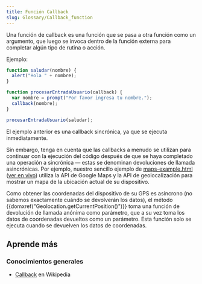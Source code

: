 ```yaml
---
title: Función Callback
slug: Glossary/Callback_function
---
```


Una función de callback es una función que se pasa a otra función como un argumento, que luego se invoca dentro de la función externa para completar algún tipo de rutina o acción.

Ejemplo:

```js
function saludar(nombre) {
  alert("Hola " + nombre);
}

function procesarEntradaUsuario(callback) {
  var nombre = prompt("Por favor ingresa tu nombre.");
  callback(nombre);
}

procesarEntradaUsuario(saludar);
```

El ejemplo anterior es una callback sincrónica, ya que se ejecuta inmediatamente.

Sin embargo, tenga en cuenta que las callbacks a menudo se utilizan para continuar con la ejecución del código después de que se haya completado una operación a sincrónica — estas se denominan devoluciones de llamada asincrónicas. Por ejemplo, nuestro sencillo ejemplo de [maps-example.html](https://github.com/mdn/learning-area/blob/master/javascript/apis/introduction/maps-example.html) ([ver en vivo](https://mdn.github.io/learning-area/javascript/apis/introduction/maps-example.html)) utiliza la API de Google Maps y la API de geolocalización para mostrar un mapa de la ubicación actual de su dispositivo.

Como obtener las coordenadas del dispositivo de su GPS es asíncrono (no sabemos exactamente cuándo se devolverán los datos), el método {{domxref("Geolocation.getCurrentPosition()")}} toma una función de devolución de llamada anónima como parámetro, que a su vez toma los datos de coordenadas devueltos como un parámetro. Esta función solo se ejecuta cuando se devuelven los datos de coordenadas.

## Aprende más

### Conocimientos generales

- [Callback](<https://es.wikipedia.org/wiki/Callback_(inform%C3%A1tica)>) en Wikipedia
